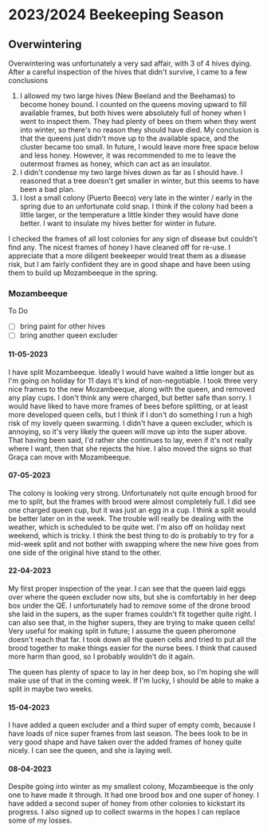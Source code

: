 # 2023/2024 Beekeeping Season

## Overwintering

Overwintering was unfortunately a very sad affair, with 3 of 4 hives dying. After a careful inspection of the hives that
didn't survive, I came to a few conclusions

1. I allowed my two large hives (New Beeland and the Beehamas) to become honey bound. I counted on the queens moving
   upward to fill available frames, but both hives were absolutely full of honey when I went to inspect them. They had
   plenty of bees on them when they went into winter, so there's no reason they should have died. My conclusion is that
   the queens just didn't move up to the available space, and the cluster became too small. In future, I would leave
   more free space below and less honey. However, it was recommended to me to leave the outermost frames as honey, which
   can act as an insulator.
2. I didn't condense my two large hives down as far as I should have. I reasoned that a tree doesn't get smaller in
   winter, but this seems to have been a bad plan.
3. I lost a small colony (Puerto Beeco) very late in the winter / early in the spring due to an unfortunate cold snap. I
   think if the colony had been a little larger, or the temperature a little kinder they would have done better. I want
   to insulate my hives better for winter in future.

I checked the frames of all lost colonies for any sign of disease but couldn't find any. The nicest frames of honey I
have cleaned off for re-use. I appreciate that a more diligent beekeeper would treat them as a disease risk, but I am
fairly confident they are in good shape and have been using them to build up Mozambeeque in the spring.

### Mozambeeque

To Do

- [ ] bring paint for other hives
- [ ] bring another queen excluder

#### 11-05-2023

I have split Mozambeeque. Ideally I would have waited a little longer but as I'm going on holiday for 11 days it's kind
of non-negotiable. I took three very nice frames to the new Mozambeeque, along with the queen, and removed any play
cups. I don't think any were charged, but better safe than sorry. I would have liked to have more frames of bees before
splitting, or at least more developed queen cells, but I think if I don't do something I run a high risk of my lovely
queen swarming. I didn't have a queen excluder, which is annoying, so it's very likely the queen will move up into the
super above. That having been said, I'd rather she continues to lay, even if it's not really where I want, then that she
rejects the hive. I also moved the signs so that Graça can move with Mozambeeque.

#### 07-05-2023

The colony is looking very strong. Unfortunately not quite enough brood for me to split, but the frames with brood were
almost completely full. I did see one charged queen cup, but it was just an egg in a cup. I think a split would be
better later on in the week. The trouble will really be dealing with the weather, which is scheduled to be quite wet.
I'm also off on holiday next weekend, which is tricky. I think the best thing to do is probably to try for a mid-week
split and not bother with swapping where the new hive goes from one side of the original hive stand to the other.

#### 22-04-2023

My first proper inspection of the year. I can see that the queen laid eggs over where the queen excluder now sits, but
she is comfortably in her deep box under the QE. I unfortunately had to remove some of the drone brood she laid in the
supers, as the super frames couldn't fit together quite right. I can also see that, in the higher supers, they are
trying to make queen cells! Very useful for making split in future; I assume the queen pheromone doesn't reach that far.
I took down all the queen cells and tried to put all the brood together to make things easier for the nurse bees. I
think that caused more harm than good, so I probably wouldn't do it again.

The queen has plenty of space to lay in her deep box, so I'm hoping she will make use of that in the coming week. If I'm
lucky, I should be able to make a split in maybe two weeks.

#### 15-04-2023

I have added a queen excluder and a third super of empty comb, because I have loads of nice super frames from last
season. The bees look to be in very good shape and have taken over the added frames of honey quite nicely. I can see the
queen, and she is laying well.

#### 08-04-2023

Despite going into winter as my smallest colony, Mozambeeque is the only one to have made it through. It had one brood
box and one super of honey. I have added a second super of honey from other colonies to kickstart its progress. I also
signed up to collect swarms in the hopes I can replace some of my losses.